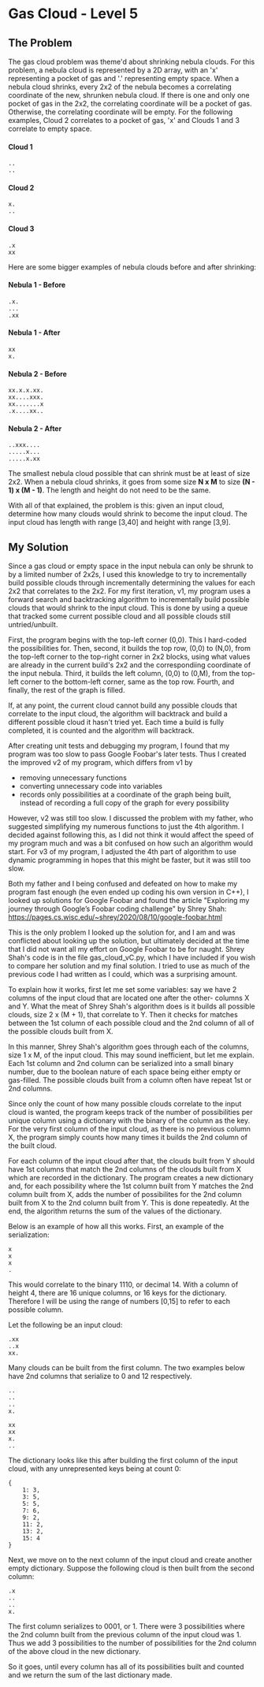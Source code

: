 # Gas Cloud - Level 5

## The Problem
The gas cloud problem was theme'd about shrinking nebula clouds. For this problem, a nebula cloud is represented by a 2D array, with an 'x' representing a pocket of gas and '.' representing empty space. When a nebula cloud shrinks, every 2x2 of the nebula becomes a correlating coordinate of the new, shrunken nebula cloud. If there is one and only one pocket of gas in the 2x2, the correlating coordinate will be a pocket of gas. Otherwise, the correlating coordinate will be empty. For the following examples, Cloud 2 correlates to a pocket of gas, 'x' and Clouds 1 and 3 correlate to empty space.

#### Cloud 1
    ..
    ..

#### Cloud 2
    x.
    ..

#### Cloud 3
    .x
    xx

Here are some bigger examples of nebula clouds before and after shrinking:

#### Nebula 1 - Before
    .x.
    ...
    .xx

#### Nebula 1 - After
    xx
    x.

#### Nebula 2 - Before
    xx.x.x.xx.
    xx....xxx.
    xx.......x
    .x....xx..

#### Nebula 2 - After
    ..xxx....
    .....x...
    .....x.xx

The smallest nebula cloud possible that can shrink must be at least of size 2x2. When a nebula cloud shrinks, it goes from some size **N x M** to size **(N - 1) x (M - 1)**. The length and height do not need to be the same.

With all of that explained, the problem is this: given an input cloud, determine how many clouds would shrink to become the input cloud. The input cloud has length with range [3,40] and height with range [3,9].


## My Solution
Since a gas cloud or empty space in the input nebula can only be shrunk to by a limited number of 2x2s, I used this knowledge to try to incrementally build possible clouds through incrementally determining the values for each 2x2 that correlates to the 2x2. For my first iteration, v1, my program uses a forward search and backtracking algorithm to incrementally build possible clouds that would shrink to the input cloud. This is done by using a queue that tracked some current possible cloud and all possible clouds still untried/unbuilt.


First, the program begins with the top-left corner (0,0). This I hard-coded the possibilities for. Then, second, it builds the top row, (0,0) to (N,0), from the top-left corner to the top-right corner in 2x2 blocks, using what values are already in the current build's 2x2 and the correspondiing coordinate of the input nebula. Third, it builds the left column, (0,0) to (0,M), from the top-left corner to the bottom-left corner, same as the top row. Fourth, and finally, the rest of the graph is filled.


If, at any point, the current cloud cannot build any possible clouds that correlate to the input cloud, the algorithm will backtrack and build a different possible cloud it hasn't tried yet. Each time a build is fully completed, it is counted and the algorithm will backtrack. 


After creating unit tests and debugging my program, I found that my program was too slow to pass Google Foobar's later tests. Thus I created the improved v2 of my program, which differs from v1 by
- removing unnecessary functions
- converting unnecessary code into variables
- records only possibilities at a coordinate of the graph being built, instead of recording a full copy of the graph for every possibility


However, v2 was still too slow. I discussed the problem with my father, who suggested simplifying my numerous functions to just the 4th algorithm. I decided against following this, as I did not think it would affect the speed of my program much and was a bit confused on how such an algorithm would start. For v3 of my program, I adjusted the 4th part of algorithm to use dynamic programming in hopes that this might be faster, but it was still too slow.


Both my father and I being confused and defeated on how to make my program fast enough (he even ended up coding his own version in C++), I looked up solutions for Google Foobar and found the article "Exploring my journey through Google’s Foobar coding challenge" by Shrey Shah:
https://pages.cs.wisc.edu/~shrey/2020/08/10/google-foobar.html


This is the only problem I looked up the solution for, and I am and was conflicted about looking up the solution, but ultimately decided at the time that I did not want all my effort on Google Foobar to be for naught. Shrey Shah's code is in the file gas_cloud_vC.py, which I have included if you wish to compare her solution and my final solution. I tried to use as much of the previous code I had written as I could, which was a surprising amount.


To explain how it works, first let me set some variables: say we have 2 columns of the input cloud that are located one after the other- columns X and Y. What the meat of Shrey Shah's algorithm does is it builds all possible clouds, size 2 x (M + 1), that correlate to Y. Then it checks for matches between the 1st column of each possible cloud and the 2nd column of all of the possible clouds built from X. 


In this manner, Shrey Shah's algorithm goes through each of the columns, size 1 x M, of the input cloud. This may sound inefficient, but let me explain. Each 1st column and 2nd column can be serialized into a small binary number, due to the boolean nature of each space being either empty or gas-filled. The possible clouds built from a column often have repeat 1st or 2nd columns. 


Since only the count of how many possible clouds correlate to the input cloud is wanted, the program keeps track of the number of possibilities per unique column using a dictionary with the binary of the column as the key. For the very first column of the input cloud, as there is no previous column X, the program simply counts how many times it builds the 2nd column of the built cloud. 


For each column of the input cloud after that, the clouds built from Y should have 1st columns that match the 2nd columns of the clouds built from X which are recorded in the dictionary. The program creates a new dictionary and, for each possibility where the 1st column built from Y matches the 2nd column built from X, adds the number of possibilites for the 2nd column built from X to the 2nd column built from Y. This is done repeatedly. At the end, the algorithm returns the sum of the values of the dictionary.


Below is an example of how all this works. First, an example of the serialization:

    x
    x
    x
    .

This would correlate to the binary 1110, or decimal 14. With a column of height 4, there are 16 unique columns, or 16 keys for the dictionary. Therefore I will be using the range of numbers [0,15] to refer to each possible column.


Let the following be an input cloud:

    .xx
    ..x
    xx.

Many clouds can be built from the first column. The two examples below have 2nd columns that serialize to 0 and 12 respectively.

    ..
    ..
    ..
    x.

    xx
    xx
    x.
    ..

The dictionary looks like this after building the first column of the input cloud, with any unrepresented keys being at count 0:
    
    {   
        1: 3, 
        3: 5, 
        5: 5, 
        7: 6, 
        9: 2, 
        11: 2, 
        13: 2, 
        15: 4
    }

Next, we move on to the next column of the input cloud and create another empty dictionary. Suppose the following cloud is then built from the second column:

    .x
    ..
    ..
    x.

The first column serializes to 0001, or 1. There were 3 possibilities where the 2nd column built from the previous column of the input cloud was 1. Thus we add 3 possibilities to the number of possibilities for the 2nd column of the above cloud in the new dictionary.

So it goes, until every column has all of its possibilities built and counted and we return the sum of the last dictionary made.
